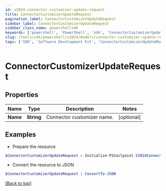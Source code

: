 ```yaml
---
id: v2024-connector-customizer-update-request
title: ConnectorCustomizerUpdateRequest
pagination_label: ConnectorCustomizerUpdateRequest
sidebar_label: ConnectorCustomizerUpdateRequest
sidebar_class_name: powershellsdk
keywords: ['powershell', 'PowerShell', 'sdk', 'ConnectorCustomizerUpdateRequest', 'V2024ConnectorCustomizerUpdateRequest'] 
slug: /tools/sdk/powershell/v2024/models/connector-customizer-update-request
tags: ['SDK', 'Software Development Kit', 'ConnectorCustomizerUpdateRequest', 'V2024ConnectorCustomizerUpdateRequest']
---
```



# ConnectorCustomizerUpdateRequest

## Properties

Name | Type | Description | Notes
------------ | ------------- | ------------- | -------------
**Name** | **String** | Connector customizer name. | [optional] 

## Examples

- Prepare the resource
```powershell
$ConnectorCustomizerUpdateRequest = Initialize-PSSailpoint.V2024ConnectorCustomizerUpdateRequest  -Name My Custom Connector
```

- Convert the resource to JSON
```powershell
$ConnectorCustomizerUpdateRequest | ConvertTo-JSON
```


[[Back to top]](#) 

